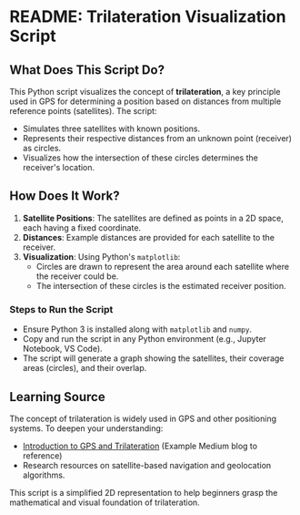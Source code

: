 # README: Trilateration Visualization Script

## What Does This Script Do?

This Python script visualizes the concept of **trilateration**, a key principle used in GPS for determining a position based on distances from multiple reference points (satellites). The script:

- Simulates three satellites with known positions.
- Represents their respective distances from an unknown point (receiver) as circles.
- Visualizes how the intersection of these circles determines the receiver's location.

## How Does It Work?

1. **Satellite Positions**: The satellites are defined as points in a 2D space, each having a fixed coordinate.
2. **Distances**: Example distances are provided for each satellite to the receiver.
3. **Visualization**: Using Python's `matplotlib`:
   - Circles are drawn to represent the area around each satellite where the receiver could be.
   - The intersection of these circles is the estimated receiver position.

### Steps to Run the Script

- Ensure Python 3 is installed along with `matplotlib` and `numpy`.
- Copy and run the script in any Python environment (e.g., Jupyter Notebook, VS Code).
- The script will generate a graph showing the satellites, their coverage areas (circles), and their overlap.

## Learning Source

The concept of trilateration is widely used in GPS and other positioning systems. To deepen your understanding:

- [Introduction to GPS and Trilateration](https://captain-solaris.medium.com/understanding-how-smartphone-location-tracking-works-0bf9ba6d0fe0) (Example Medium blog to reference)
- Research resources on satellite-based navigation and geolocation algorithms.

This script is a simplified 2D representation to help beginners grasp the mathematical and visual foundation of trilateration.
